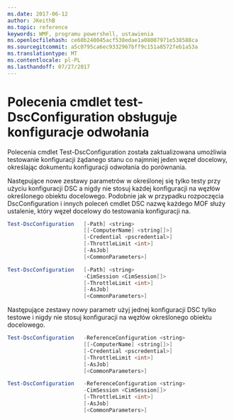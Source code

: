 ```yaml
---
ms.date: 2017-06-12
author: JKeithB
ms.topic: reference
keywords: WMF, programu powershell, ustawienia
ms.openlocfilehash: ce60b240045acf538edae1a08007971e538588ca
ms.sourcegitcommit: a5c0795ca6ec9332967bff9c151a8572feb1a53a
ms.translationtype: MT
ms.contentlocale: pl-PL
ms.lasthandoff: 07/27/2017
---
```

# <a name="test-dscconfiguration-cmdlet-supports-reference-configurations"></a>Polecenia cmdlet test-DscConfiguration obsługuje konfiguracje odwołania

Polecenia cmdlet Test-DscConfiguration została zaktualizowana umożliwia testowanie konfiguracji żądanego stanu co najmniej jeden węzeł docelowy, określając dokumentu konfiguracji odwołania do porównania.

Następujące nowe zestawy parametrów w określonej się tylko testy przy użyciu konfiguracji DSC a nigdy nie stosuj każdej konfiguracji na węzłów określonego obiektu docelowego. Podobnie jak w przypadku rozpoczęcia DscConfiguration i innych poleceń cmdlet DSC nazwę każdego MOF służy ustalenie, który węzeł docelowy do testowania konfiguracji na. 

```powershell
Test-DscConfiguration   [-Path] <string> 
                        [[-ComputerName] <string[]>] 
                        [-Credential <pscredential>] 
                        [-ThrottleLimit <int>] 
                        [-AsJob] 
                        [<CommonParameters>]

Test-DscConfiguration   [-Path] <string> 
                        -CimSession <CimSession[]> 
                        [-ThrottleLimit <int>] 
                        [-AsJob] 
                        [<CommonParameters>]
```

Następujące zestawy nowy parametr użyj jednej konfiguracji DSC tylko testowe i nigdy nie stosuj konfiguracji na węzłów określonego obiektu docelowego. 

```powershell
Test-DscConfiguration   -ReferenceConfiguration <string> 
                        [[-ComputerName] <string[]>]
                        [-Credential <pscredential>] 
                        [-ThrottleLimit <int>] 
                        [-AsJob] 
                        [<CommonParameters>]

Test-DscConfiguration   -ReferenceConfiguration <string> 
                        -CimSession <CimSession[]> 
                        [-ThrottleLimit <int>] 
                        [-AsJob] 
                        [<CommonParameters>]
```

